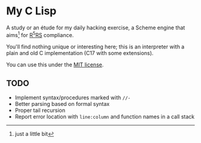 My C Lisp
=========

A study or an étude for my daily hacking exercise, a Scheme engine that aims[^1] for
[R<sup>5</sup>RS](https://conservatory.scheme.org/schemers/Documents/Standards/R5RS/)
compliance.

You'll find nothing unique or interesting here; this is an interpreter with a plain and
old C implementation (C17 with some extensions).

You can use this under the [MIT license](./LICENSE.md).

[^1]: just a little[^2] bit
[^2]: really

## TODO

* Implement syntax/procedures marked with `//-`
* Better parsing based on formal syntax
* Proper tail recursion
* Report error location with `line:column` and function names in a call stack

